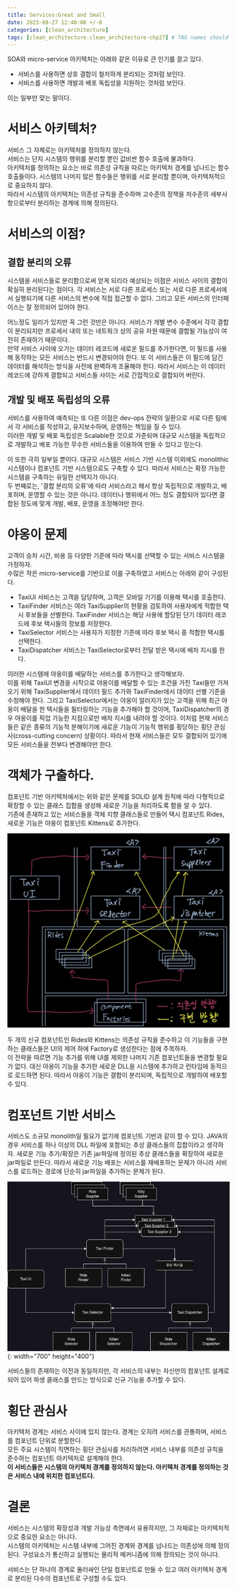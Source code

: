 ```yaml
---
title: Services:Great and Small
date: 2023-08-27 12:40:00 +/-0
categories: [clean_architecture]
tags: [clean_architecture.clean_architecture-chp27] # TAG names should always be lowercase
---
```


SOA와 micro-service 아키텍처는 아래와 같은 이유로 큰 인기를 끌고 있다.

- 서비스를 사용하면 상호 결합이 철저하게 분리되는 것처럼 보인다.
- 서비스를 사용하면 개발과 배포 독립성을 지원하는 것처럼 보인다.

이는 일부만 맞는 말이다.

# 서비스 아키텍처?

서비스 그 자체로는 아키텍처를 정의하지 않는다.  
서비스는 단지 시스템의 행위를 분리할 뿐인 값비싼 함수 호출에 불과하다.  
아키텍처를 정의하는 요소는 바로 의존성 규칙을 따르는 아키텍처 경계를 넘나드는 함수 호출들이다. 시스템의 나머지 많은 함수들은 행위를 서로 분리할 뿐이며, 아키텍처적으로 중요하지 않다.  
따라서 시스템의 아키텍처는 의존성 규칙을 준수하며 고수준의 정책을 저수준의 세부사항으로부터 분리하는 경계에 의해 정의된다.

# 서비스의 이점?

## 결합 분리의 오류

시스템을 서비스들로 분리함으로써 얻게 되리라 예상되는 이점은 서비스 사이의 결합이 확실히 분리된다는 점이다. 각 서비스는 서로 다른 프로세스 또는 서로 다른 프로세서에서 실행되기에 다른 서비스의 변수에 직접 접근할 수 없다. 그리고 모든 서비스의 인터페이스는 잘 정의되어 있어야 한다.

어느정도 일리가 있지만 꼭 그런 것만은 아니다. 서비스가 개별 변수 수준에서 각각 결합이 분리되지만 프로세서 내의 또는 네트워크 상의 공유 자원 때문에 결합될 가능성이 여전히 존재하기 때문이다.  
만약 서비스 사이에 오가는 데이터 레코드에 새로운 필드를 추가한다면, 이 필드를 사용해 동작하는 모든 서비스는 반드시 변경되어야 한다. 또 이 서비스들은 이 필드에 담긴 데이터를 해석하는 방식을 사전에 완벽하게 조율해야 한다. 따라서 서비스는 이 데이터 레코드에 강하게 결합되고 서비스들 사이는 서로 간접적으로 결합되어 버린다.

## 개발 및 배포 독립성의 오류

서비스를 사용하여 예측되는 또 다른 이점은 dev-ops 전략의 일환으로 서로 다른 팀에서 각 서비스를 작성하고, 유지보수하며, 운영하는 책임을 질 수 있다.  
이러한 개발 및 배포 독립성은 Scalable한 것으로 가준되며 대규모 시스템을 독립적으로 개발하고 배포 가능한 무수한 서비스들을 이용하여 만들 수 있다고 믿는다.

이 또한 극히 일부일 뿐이다. 대규모 시스템은 서비스 기반 시스템 이외에도 monolithic 시스템이나 컴포넌트 기반 시스템으로도 구축할 수 있다. 따라서 서비스는 확장 가능한 시스템을 구축하는 유일한 선택지가 아니다.  
두 번째로는, '결합 분리의 오류'에 따라 서비스라고 해서 항상 독립적으로 개발하고, 배포하며, 운영할 수 있는 것은 아니다. 데이터나 행위에서 어느 정도 결합되어 있다면 결합된 정도에 맞게 개발, 배포, 운영을 조정해야만 한다.

# 야옹이 문제

고객이 승차 시간, 비용 등 다양한 기준에 따라 택시를 선택할 수 있는 서비스 시스템을 가정하자.  
수많은 작은 micro-service를 기반으로 이를 구축하였고 서비스는 아래와 같이 구성된다.

- TaxiUI 서비스는 고객을 담당하며, 고객은 모바일 기기를 이용해 택시를 호출한다.
- TaxiFinder 서비스는 여러 TaxiSupplier의 현황을 검토하여 사용자에게 적합한 택시 후보들을 선별한다.
  TaxiFinder 서비스는 해당 사용에 할당된 단기 데이터 레코드에 후보 택시들의 정보를 저장한다.
- TaxiSelector 서비스는 사용자가 지정한 기준에 따라 후보 택시 중 적합한 택시를 선택한다.
- TaxiDispatcher 서비스는 TaxiSelector로부터 전달 받은 택시에 배차 지시를 한다.

이러한 시스템에 야옹이를 배달하는 서비스를 추가한다고 생각해보자.  
이를 위해 TaxiUI 변경을 시작으로 야옹이를 배달할 수 있는 조건을 가진 Taxi들만 가져오기 위해 TaxiSupplier에서 데이터 필드 추가와 TaxiFinder에서 데이터 선별 기준을 수정해야 한다. 그리고 TaxiSelector에서는 야옹이 알러지가 있는 고객을 위해 최근 야옹이 배달을 한 택시들을 필터링하는 기능을 추가해야 할 것이며, TaxiDispatcher의 경우 야옹이를 픽업 가능한 지점으로만 배차 지시를 내려야 할 것이다.
이처럼 현재 서비스들은 같은 종류의 기능적 분해이기에 새로운 기능이 기능적 행위를 횡당하는 횡단 관심사(cross-cutting concern) 상황이다. 따라서 현재 서비스들은 모두 결합되어 있기에 모든 서비스들을 전부다 변경해야만 한다.

# 객체가 구출하다.

컴포넌트 기반 아키텍처에서는 위와 같은 문제를 SOLID 설계 원칙에 따라 다형적으로 확장할 수 있는 클래스 집합을 생성해 새로운 기능을 처리하도록 함을 알 수 있다.  
기존에 존재하고 있는 서비스들을 객체 지향 클래스들로 만들어 택시 컴포넌트 Rides, 새로운 기능은 야옹이 컴포넌트 Kittens로 추가한다.

![image](../../assets/cleanArchitecture/IMG_D6591329B2AF-1.jpeg)

두 개의 신규 컴포넌트인 Rides와 Kittens는 의존성 규칙을 준수하고 이 기능들을 구현하는 클래스들은 UI의 제어 하에 Factory로 생성한다는 점에 주목하자.  
이 전략을 따르면 기능 추가를 위해 UI를 제외한 나머지 기존 컴포넌트들을 변경할 필요가 없다. 대신 야옹이 기능을 추가한 새로운 DLL을 시스템에 추가하고 런타임에 동적으로 로드하면 된다. 따라서 야옹이 기능은 결합이 분리되며, 독립적으로 개발하여 배포할 수 있다.

# 컴포넌트 기반 서비스

서비스도 소규모 monolith일 필요가 없기에 컴포넌트 기반과 같이 할 수 있다.
JAVA의 경우 서비스를 하나 이상의 DLL 파일에 포함되는 추상 클래스들의 집합이라고 생각하자. 새로운 기능 추가/확장은 기존 jar파일에 정의된 추상 클래스들을 확장하여 새로운 jar파일로 만든다. 따라서 새로운 기능 배포는 서비스를 재배포하는 문제가 아니라 서비스를 로드하는 경로에 단순히 jar파일을 추가하는 문제가 된다.

![image](../../assets/cleanArchitecture/Service_Components.jpg){: width="700" height="400"}

서비스들의 존재하는 이전과 동일하지만, 각 서비스의 내부는 자신만의 컴포넌트 설계로 되어 있어 파생 클래스를 만드는 방식으로 신규 기능을 추가할 수 있다.

# 횡단 관심사

아키텍처 경계는 서비스 사이에 있지 않는다. 경계는 오히려 서비스를 관통하며, 서비스를 컴포넌트 단위로 분할한다.  
모든 주요 시스템이 직면하는 횡단 관심사를 처리하려면 서비스 내부를 의존성 규칙을 준수하는 컴포넌트 아키텍처로 설계해야 한다.  
**이 서비스들은 시스템의 아키텍처 경계를 정의하지 않는다. 아키텍처 경계를 정의하는 것은 서비스 내에 위치한 컴포넌트다.**

# 결론

서비스는 시스템의 확장성과 개발 가능성 측면에서 유용하지만, 그 자체로는 아키텍처적으로 중요한 요소는 아니다.  
시스템의 아키텍처는 시스템 내부에 그어진 경계와 경계를 넘나드는 의존성에 의해 정의된다. 구성요소가 통신하고 실행되는 물리적 메커니즘에 의해 정의되는 것이 아니다.

서비스는 단 하나의 경계로 둘러싸인 단일 컴포넌트로 만들 수 있고 여러 아키텍처 경계로 분리된 다수의 컴포넌트로 구성할 수도 있다.

